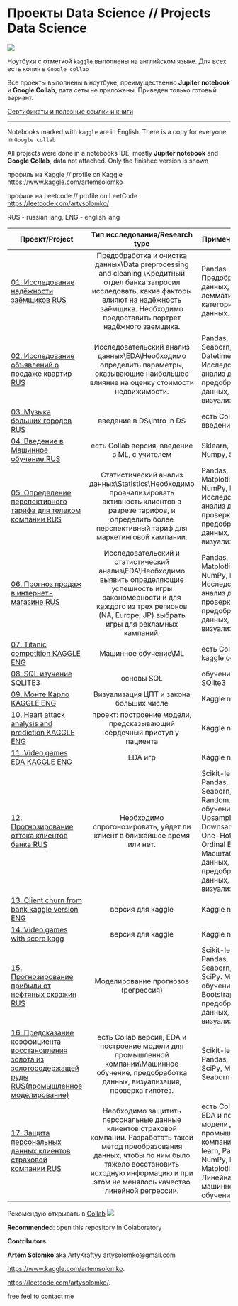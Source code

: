 # Проекты Data Science // Projects Data Science 
![](https://i.ibb.co/GPLKyr5/Skill-Factory1307-2.png)


Ноутбуки с отметкой `kaggle` выполнены на английском языке. Для всех есть копия в `Google collab`


Все проекты выполнены в ноутбуке, преимущественно **Jupiter notebook** и **Google Collab**, дата сеты не приложены. 
Приведен только готовый вариант. 


[Сертификаты и полезные ссылки и книги](https://github.com/ArtyKrafty/Kraftyy/tree/main/certificates)
__________________________________________________________________________________________________________________________


Notebooks marked with `kaggle` are in English. There is a copy for everyone in `Google collab`


All projects were done in a notebooks IDE, mostly **Jupiter notebook** and **Google Collab**, data not attached.
Only the finished version is shown

профиль на Kaggle // profile on Kaggle
https://www.kaggle.com/artemsolomko

профиль на Leetcode // profile on LeetCode
https://leetcode.com/artysolomko/

RUS - russian lang, ENG - english lang

| **Проект/Project** | **Тип исследования/Research type** | **Примечание/Notes** |
| -------------------- | :---------------------: |---------------------------|
| [01. Исследование надёжности заёмщиков RUS](https://github.com/ArtyKrafty/Kraftyy/tree/main/Borrowers) | Предобработка и очистка данных\\Data preprocessing and cleaning \\Кредитный отдел банка запросил исследовать, какие факторы влияют на надёжность заёмщика. Необходимо предоставить портрет надёжного заемщика.| Pandas. Предобработка данных, лемматизация, категоризация данных.|
| [02. Исследование объявлений о продаже квартир RUS](https://github.com/ArtyKrafty/Kraftyy/tree/main/real_state_eda) | Исследовательский анализ данных\\EDA\\Необходимо определить параметры, оказывающие наибольшее влияние на оценку стоимости недвижимости. | Pandas, Matplotlib, Seaborn, NumPy, Datetime. Исследовательский анализ данных, предобработка данных, визуализация.|
| [03. Музыка больших городов RUS](https://github.com/ArtyKrafty/Kraftyy/tree/main/first_training_music) | введение в DS\\Intro in DS | есть Collab версия, введение в EDA|
| [04. Введение в Машинное обучение RUS](https://github.com/ArtyKrafty/Kraftyy/tree/main/intro_ml) | есть Collab версия, введение в ML, с учителем|Sklearn, Pandas, Numpy, Seaborn|
| [05. Определение перспективного тарифа для телеком компании RUS](https://github.com/ArtyKrafty/Kraftyy/tree/main/Statistic_analyze)| Статистический анализ данных\\Statistics\\Необходимо проанализировать активность клиентов в разрезе тарифов, и определить более перспективный тариф для маркетинговой кампании.| Pandas, SciPy, Matplotlib, Seaborn, NumPy, Datetime. Исследовательский анализ данных, проверка гипотез, предобработка данных, визуализация.|
| [06. Прогноз продаж в интернет-магазине RUS](https://github.com/ArtyKrafty/Kraftyy/tree/main/Games_EDA) | Исследовательский и статистический анализ\\EDA\\Необходимо выявить определяющие успешность игры закономерности и для каждого из трех регионов (NA, Europe, JP) выбрать игры для рекламных кампаний.| Pandas, SciPy, Matplotlib, Seaborn, NumPy, Datetime. Исследовательский анализ данных, проверка гипотез, предобработка данных, визуализация.|
| [07. Titanic competition KAGGLE ENG](https://github.com/ArtyKrafty/Kraftyy/tree/main/Titanic)| Машинное обучение\\ML| есть Collab версия, kaggle compete|
| [08. SQL изучение SQLITE3](https://github.com/ArtyKrafty/Kraftyy/tree/main/SQL_learning)| основы SQL| обучение работы в SQlite3|
| [09. Монте Карло KAGGLE ENG](https://github.com/ArtyKrafty/Kraftyy/tree/main/monte_carlo_method)| Визуализация ЦПТ и закона больших числе|Kaggle notebook |
| [10. Heart attack analysis and prediction KAGGLE ENG](https://github.com/ArtyKrafty/Kraftyy/tree/main/heart_attack_eda_and_pred) | проект: построение модели, предсказывающий сердечный приступ у пациента| Kaggle notebook|
| [11. Video games EDA KAGGLE ENG](https://github.com/ArtyKrafty/Kraftyy/tree/main/Video_games_kaggle)| EDA игр|Kaggle notebook|
| [12. Прогнозирование оттока клиентов банка RUS](https://github.com/ArtyKrafty/Kraftyy/tree/main/churn_clients_bank)|Необходимо спрогонозировать, уйдет ли клиент в ближайшее время или нет.| Scikit-learn, Pandas, Matplotlib, Seaborn, NumPy, Random. Машинное обучение, Upsampling, Downsampling, One-Hot Encoding, Ordinal Encoding, Масштабирование данных, предобработка данных, визуализация.|
| [13. Client churn from bank kaggle version ENG](https://github.com/ArtyKrafty/Kraftyy/tree/main/Churn_bank_kaggle%20version)|версия для kaggle|Kaggle notebook|
| [14. Video games with score kagg](https://github.com/ArtyKrafty/Kraftyy/tree/main/video_games_with_score_%20kagg) |версия для kaggle|Kaggle notebook|
| [15. Прогнозирование прибыли от нефтяных скважин RUS](https://github.com/ArtyKrafty/Kraftyy/tree/main/Oil_well_location)| Моделирование прогнозов (регрессия)| Scikit-learn, Pandas, Matplotlib, Seaborn, NumPy, SciPy. Машинное обучение, Bootstrap, предобработка данных, визуализация.|
| [16. Предсказание коэффициента восстановления золота из золотосодержащей руды RUS(промышленное моделирование)](https://github.com/ArtyKrafty/Kraftyy/tree/main/Gold_prediction) | есть Collab версия, EDA и построение модели для промышленной компании\\Машинное обучение, предобработка данных, визуализация, проверка гипотез.|Scikit-learn, Pandas, NumPy, SciPy, Matplotlib, Seaborn|
| [17. Защита персональных данных клиентов страховой компании RUS](https://github.com/ArtyKrafty/Kraftyy/tree/main/personal_data_protection)| Необходимо защитить персональные данные клиентов страховой компании. Разработать такой метод преобразования данных, чтобы по ним было тяжело восстановить исходную информацию и при этом не менялось качество линейной регрессии.| есть Collab версия, EDA и построение модели для промышленной компании\\Scikit-learn, Pandas, NumPy, Random, Matplotlib, Seaborn. Линейная алгебра, машинное обучение.|

Рекомендую открывать в [Collab](https://colab.research.google.com/notebooks/intro.ipynb#recent=true)
![](https://i.ibb.co/Vv6kj4h/colab-favicon-256px.png")

**Recommended**: open this repository in Colaboratory



**Contributors**

**Artem Solomko** aka ArtyKraftyy
artysolomko@gmail.com  

https://www.kaggle.com/artemsolomko. 

https://leetcode.com/artysolomko/. 

free feel to contact me




